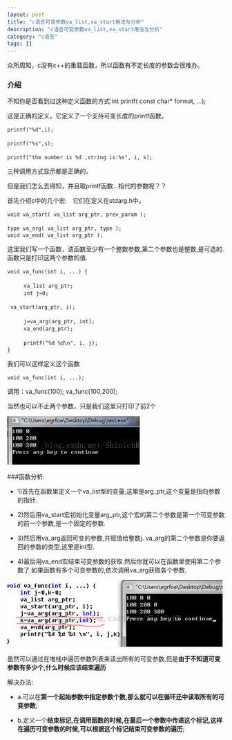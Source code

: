 ```yaml
---
layout: post
title: "c语言可变参数va_list,va_start用法与分析"
description: "c语言可变参数va_list,va_start用法与分析"
category: "c语言"
tags: []
---
```


众所周知，c没有c++的重载函数，所以函数有不定长度的参数会很难办。

### 介绍

不知你是否看到过这种定义函数的方式:int printf( const char* format, ...);

这是正确的定义，它定义了一个支持可变长度的printf函数。

	printf("%d",i); 
	
	printf("%s",s); 
	
	printf("the number is %d ,string is:%s", i, s);

三种调用方式显示都是正确的。

但是我们怎么去得知，并且取printf函数...指代的参数呢？？

首先介绍c中的几个宏:　它们在定义在stdarg.h中。

	void va_start( va_list arg_ptr, prev_param );
	
	type va_arg( va_list arg_ptr, type ); 
	void va_end( va_list arg_ptr );

这里我们写一个函数，该函数至少有一个整数参数,第二个参数也是整数,是可选的.函数只是打印这两个参数的值.

	void va_func(int i, ...) { 
	
	　　  va_list arg_ptr; 
	　　  int j=0; 
	
	 va_start(arg_ptr, i); 
	
	　  　j=va_arg(arg_ptr, int); 
	　  　va_end(arg_ptr); 
	
	　  　printf("%d %d\n", i, j); 
	}

我们可以这样定义这个函数

	void va_func(int i, ...);

调用：va\_func(100); va\_func(100,200);

当然也可以不止两个参数，只是我们这里只打印了前2个

![var_func_test1](/images/var_func_test1.png)

###函数分析:


* 1)首先在函数里定义一个va\_list型的变量,这里是arg\_ptr,这个变量是指向参数的指针. 

* 2)然后用va\_start宏初始化变量arg\_ptr,这个宏的第二个参数是第一个可变参数的前一个参数,是一个固定的参数. 

* 3)然后用va\_arg返回可变的参数,并赋值给整数j. va\_arg的第二个参数是你要返回的参数的类型,这里是int型.

* 4)最后用va\_end宏结束可变参数的获取.然后你就可以在函数里使用第二个参数了.如果函数有多个可变参数的,依次调用va\_arg获取各个参数.


![var_func_test1](/images/var_func_test2.png)

虽然可以通过在堆栈中遍历参数列表来读出所有的可变参数,但是**由于不知道可变参数有多少个,什么时候应该结束遍历**

解决办法:

* a.可以在**第一个起始参数中指定参数个数,那么就可以在循环还中读取所有的可变参数**;

* b.定义一个**结束标记,在调用函数的时候,在最后一个参数中传递这个标记,这样在遍历可变参数的时候,可以根据这个标记结束可变参数的遍历**;

